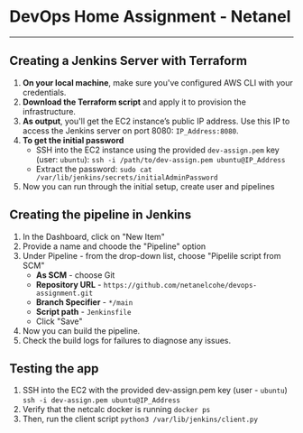 # DevOps Home Assignment - Netanel
__________________________________

## Creating a Jenkins Server with Terraform
1. **On your local machine**, make sure you've configured AWS CLI with your credentials.
2. **Download the Terraform script** and apply it to provision the infrastructure.
3. **As output**, you'll get the EC2 instance’s public IP address. Use this IP to access the Jenkins server on port 8080: `IP_Address:8080`.
4. **To get the initial password**
     * SSH into the EC2 instance using the provided `dev-assign.pem` key (user: `ubuntu`): 
       `ssh -i /path/to/dev-assign.pem ubuntu@IP_Address`
     * Extract the password:
       `sudo cat /var/lib/jenkins/secrets/initialAdminPassword`
7. Now you can run through the initial setup, create user and pipelines

## Creating the pipeline in Jenkins
1. In the Dashboard, click on "New Item"
2. Provide a name and choode the "Pipeline" option
3. Under Pipeline - from the drop-down list, choose "Pipelile script from SCM"
     * **As SCM** - choose Git
     * **Repository URL** - `https://github.com/netanelcohe/devops-assignment.git`
     * **Branch Specifier** - `*/main`
     * **Script path** - `Jenkinsfile`
     * Click "Save"
4. Now you can build the pipeline.
5. Check the build logs for failures to diagnose any issues.

## Testing the app
1. SSH into the EC2 with the provided dev-assign.pem key (user - `ubuntu`)
   `ssh -i dev-assign.pem ubuntu@IP_Address`
2. Verify that the netcalc docker is running
   `docker ps`
4. Then, run the client script
   `python3 /var/lib/jenkins/client.py`

